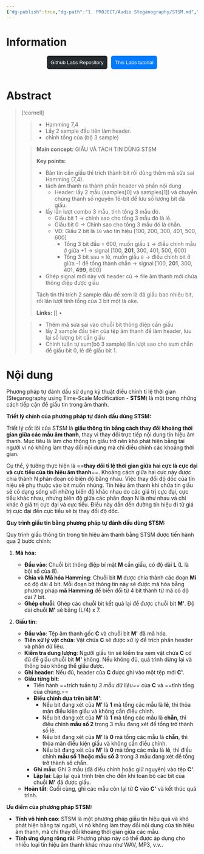 ```yaml
---
{"dg-publish":true,"dg-path":"1. PROJECT/Audio Steganography/STSM.md","dg-permalink":"2025/stego/stsm-lecture","permalink":"/2025/stego/stsm-lecture/","title":"STSM","tags":["do-an","lecture_notes"],"created":"2025-09-13T15:15:45.845+07:00","updated":"2025-09-13T18:02:47.198+07:00"}
---
```



# Information
<div style="display: flex; justify-content: center; gap: 10px; margin-top: 10px;">
  <form action="https://github.com/TuTran21195/steg-labs">
    <button type="submit" style="padding: 10px; background: #24292e; color: white; border-radius: 5px; border: none;">Github Labs Repository</button>
  </form>
  <form action="https://tutran21195.github.io/steg-labs">
    <button type="submit" style="padding: 10px; background: #007bff; color: white; border-radius: 5px; border: none;">This Labs tutorial</button>
  </form>
</div>

# Abstract

> [!cornell]
> > 
> > - Hamming 7,4
> > - Lấy 2 sample đầu tiên làm header.
> > - chỉnh tổng của (bộ 3 sample)
> 
> > 
> > **Main concept:** GIẤU VÀ TÁCH TIN DÙNG STSM
> > 
> > **Key points:**
> > - Bản tin cần giấu thì trích thành bit rồi dùng thêm mã sửa sai Hamming (7,4).
> > - tách âm thanh ra thành phần header và phần nội dung
> > 	- Header: lấy 2 mẫu (samples[0] và samples[1]) và chuyển chúng thành số nguyên 16-bit để lưu số lượng bit đã giấu.
> > - lấy lần lượt combo 3 mẫu, tính tổng 3 mẫu đó. 
> > 	- Giấu bit 1 → chỉnh sao cho tổng 3 mẫu đó là lẻ.
> > 	- Giấu bit 0 → Chỉnh sao cho tổng 3 mẫu đó là chẵn.
> > 	- VD: Giấu 2 bit là `10` vào tín hiệu [100, 200, 300, 401, 500, 600]
> > 		- Tổng 3 bit đầu = 600, muốn giấu `1` →  điều chỉnh mẫu ở giữa +1 → signal [100, **201**, 300, 401, 500, 600]
> > 		- Tổng 3 bit sau = lẻ, muốn giấu `0` → điều chỉnh bit ở giữa -1 để tổng thành chẵn → signal [100, **201**, 300, 401, **499**, 600]
> > - Ghép signal mới này với header cũ → file âm thanh mới chứa thông điệp được giấu
> > 
> > Tách tin thì trích 2 sample đầu để xem là đã giấu bao nhiêu bit, rồi lần lượt tính tổng của 3 bit một là oke.
> > 
> > 
> > **Links:** [] • 
> 
> > 
> > - Thêm mã sửa sai vào chuỗi bit thông điệp cần giấu
> > - lấy 2 sample đầu tiên của tệp âm thanh để làm header, lưu lại số lượng bit cần giấu
> > - Chỉnh tuần tự sum(bộ 3 sample) lần lượt sao cho sum chẵn để giấu bit 0, lẻ để giấu bit 1.

# Nội dung
Phương pháp tự đánh dấu sử dụng kỹ thuật điều chỉnh tỉ lệ thời gian (Steganography using Time-Scale Modification - **STSM**) là một trong những cách tiếp cận để giấu tin trong âm thanh.

**Triết lý chính của phương pháp tự đánh dấu dùng STSM:**

Triết lý cốt lõi của STSM là **giấu thông tin bằng cách thay đổi khoảng thời gian giữa các mẫu âm thanh**, thay vì thay đổi trực tiếp nội dung tín hiệu âm thanh. Mục tiêu là làm cho thông tin giấu trở nên khó phát hiện bằng tai người vì nó không làm thay đổi nội dung mà chỉ điều chỉnh các khoảng thời gian.

Cụ thể, ý tưởng thực hiện là ==**thay đổi tỉ lệ thời gian giữa hai cực là cực đại và cực tiểu của tín hiệu âm thanh**==. Khoảng cách giữa hai cực này được chia thành N phân đoạn có biên độ bằng nhau. Việc thay đổi độ dốc của tín hiệu sẽ phụ thuộc vào bit muốn nhúng. Tín hiệu âm thanh khi chứa tin giấu sẽ có dạng sóng với những biên độ khác nhau do các giá trị cực đại, cực tiểu khác nhau, nhưng biên độ giữa các phân đoạn N là như nhau và chỉ khác ở giá trị cực đại và cực tiểu. Điều này dẫn đến đường tín hiệu đi từ giá trị cực đại đến cực tiểu sẽ bị thay đổi độ dốc.

**Quy trình giấu tin bằng phương pháp tự đánh dấu dùng STSM:**

Quy trình giấu thông tin trong tín hiệu âm thanh bằng STSM được tiến hành qua 2 bước chính:

1. **Mã hóa:**
    
    - **Đầu vào**: Chuỗi bit thông điệp bí mật **M** cần giấu, có độ dài **L** (L là bội số của 8).
    - **Chia và Mã hóa Hamming**: Chuỗi bit **M** được chia thành các đoạn **Mi** có độ dài 4 bit. Mỗi đoạn bit thông tin này sẽ được mã hóa bằng phương pháp **mã Hamming** để biến đổi từ 4 bit thành từ mã có độ dài 7 bit.
    - **Ghép chuỗi**: Ghép các chuỗi bit kết quả lại để được chuỗi bit **M'**. Độ dài chuỗi **M'** sẽ bằng (L/4) x 7.
2. **Giấu tin:**
    
    - **Đầu vào**: Tệp âm thanh gốc **C** và chuỗi bit **M'** đã mã hóa.
    - **Tiền xử lý vật chứa**: Vật chứa **C** sẽ được xử lý để trích phần header và phần dữ liệu.
    - **Kiểm tra dung lượng**: Người giấu tin sẽ kiểm tra xem vật chứa **C** có đủ để giấu chuỗi bit **M'** không. Nếu không đủ, quá trình dừng lại và thông báo không thể giấu được.
    - **Ghi header**: Nếu đủ, header của **C** được ghi vào một tệp mới **C'**.
    - **Giấu từng bit**:
        - Tiến hành ==trích tuần tự **3 mẫu dữ liệu*==* của **C** và ==tính tổng của chúng.==
        - **Điều chỉnh dựa trên bit M'**:
            - Nếu bit đang xét của **M'** là **1** mà tổng các mẫu là **lẻ**, thì thỏa mãn điều kiện giấu và không cần điều chỉnh.
            - Nếu bit đang xét của **M'** là **1** mà tổng các mẫu là **chẵn**, thì điều chỉnh **mẫu số 2** trong 3 mẫu đang xét để tổng trở thành số lẻ.
            - Nếu bit đang xét của **M'** là **0** mà tổng các mẫu là **chẵn**, thì thỏa mãn điều kiện giấu và không cần điều chỉnh.
            - Nếu bit đang xét của **M'** là **0** mà tổng các mẫu là **lẻ**, thì điều chỉnh **mẫu số 1 hoặc mẫu số 3** trong 3 mẫu đang xét để tổng trở thành số chẵn.
        - **Ghi mẫu**: Ghi 3 mẫu (đã điều chỉnh hoặc giữ nguyên) vào tệp **C'**.
        - **Lặp lại**: Lặp lại quá trình trên cho đến khi toàn bộ các bit của chuỗi **M'** đã được giấu.
    - **Hoàn tất**: Cuối cùng, ghi các mẫu còn lại từ **C** vào **C'** và kết thúc quá trình.

**Ưu điểm của phương pháp STSM:**

- **Tính vô hình cao**: STSM là một phương pháp giấu tin hiệu quả và khó phát hiện bằng tai người, vì nó không làm thay đổi nội dung của tín hiệu âm thanh, mà chỉ thay đổi khoảng thời gian giữa các mẫu.
- **Tính ứng dụng rộng rãi**: Phương pháp này có thể được áp dụng cho nhiều loại tín hiệu âm thanh khác nhau như WAV, MP3, v.v..

